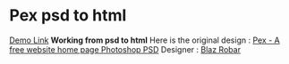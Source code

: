 # Pex psd to html 
[Demo Link](https://pex-eta.vercel.app/ "Demo Link")
**Working from psd to html**
Here is the original design : [Pex - A free website home page Photoshop PSD](https://blazrobar.com/free-psd-website-templates/pex-a-free-website-home-page-photoshop-psd/ "Pex - A free website home page Photoshop PSD")
Designer : [Blaz Robar](https://blazrobar.com/ "Blaz Robar")
